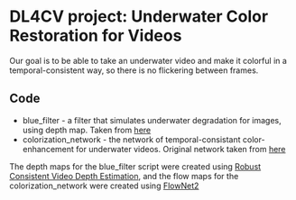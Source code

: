 # DL4CV project: Underwater Color Restoration for Videos

Our goal is to be able to take an underwater video and make it colorful in a temporal-consistent way, so there is no flickering between frames. 

## Code
- blue_filter - a filter that simulates underwater degradation for images, using depth map. Taken from [here](https://li-chongyi.github.io/proj_underwater_image_synthesis.html)
- colorization_network - the network of temporal-consistant color-enhancement for underwater videos. Original network taken from [here](https://github.com/zhangmozhe/Deep-Exemplar-based-Video-Colorization)

The depth maps for the blue_filter script were created using [Robust Consistent Video Depth Estimation](https://robust-cvd.github.io/), and the flow maps for the colorization_network were created using [FlowNet2](https://github.com/NVIDIA/flownet2-pytorch)


